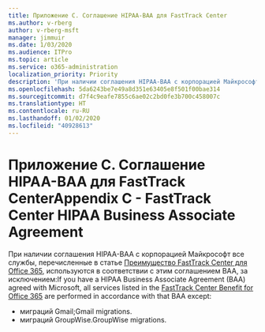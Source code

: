 ```yaml
---
title: Приложение C. Соглашение HIPAA-BAA для FastTrack Center
ms.author: v-rberg
author: v-rberg-msft
manager: jimmuir
ms.date: 1/03/2020
ms.audience: ITPro
ms.topic: article
ms.service: o365-administration
localization_priority: Priority
description: 'При наличии соглашения HIPAA-BAA с корпорацией Майкрософт на использование служб FastTrack в это соглашение включаются все службы, перечисленные в списке FastTrack Center Benefit for Office 365, за исключением:'
ms.openlocfilehash: 5da6243be7e49a8d351e63405e8f501f00bae314
ms.sourcegitcommit: d7f4c9eafe7855c6ae02c2bd0fe3b700c458007c
ms.translationtype: HT
ms.contentlocale: ru-RU
ms.lasthandoff: 01/02/2020
ms.locfileid: "40928613"
---
```

# <a name="appendix-c---fasttrack-center-hipaa-business-associate-agreement"></a><span data-ttu-id="c09d5-103">Приложение C. Соглашение HIPAA-BAA для FastTrack Center</span><span class="sxs-lookup"><span data-stu-id="c09d5-103">Appendix C - FastTrack Center HIPAA Business Associate Agreement</span></span>

<span data-ttu-id="c09d5-104">При наличии соглашения HIPAA-BAA с корпорацией Майкрософт все службы, перечисленные в статье [Преимущество FastTrack Center для Office 365](O365-fasttrack-benefit-for-office-365.md), используются в соответствии с этим соглашением BAA, за исключением:</span><span class="sxs-lookup"><span data-stu-id="c09d5-104">If you have a HIPAA Business Associate Agreement (BAA) agreed with Microsoft, all services listed in the [FastTrack Center Benefit for Office 365](O365-fasttrack-benefit-for-office-365.md) are performed in accordance with that BAA except:</span></span> 
  
- <span data-ttu-id="c09d5-105">миграций Gmail;</span><span class="sxs-lookup"><span data-stu-id="c09d5-105">Gmail migrations.</span></span>   
- <span data-ttu-id="c09d5-106">миграций GroupWise.</span><span class="sxs-lookup"><span data-stu-id="c09d5-106">GroupWise migrations.</span></span>
    

